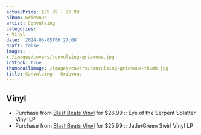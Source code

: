 ```yaml
---
actualPrice: $25.99 - 26.99
album: Grievous
artist: Convulsing
categories:
- Vinyl
date: '2024-03-05T06:27:08'
draft: false
images:
- /images/covers/convulsing-grievous.jpg
inStock: true
thumbnailImage: /images/covers/convulsing-grievous-thumb.jpg
title: Convulsing - Grievous
---
```


## Vinyl
* Purchase from [Blast Beats Vinyl](https://blastbeatsvinyl.com/products/convulsing-grievous-eye-of-the-serpent-splatter-vinyl-lp) for $26.99 :: Eye of the Serpent Splatter Vinyl LP
* Purchase from [Blast Beats Vinyl](https://blastbeatsvinyl.com/products/convulsing-grievous-jade-green-swirl-vinyl-lp) for $25.99 :: Jade/Green Swirl Vinyl LP
